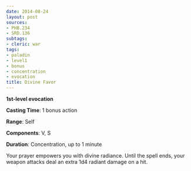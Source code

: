 ```yaml
---
date: 2014-08-24
layout: post
sources:
- PHB.234
- SRD.136
subtags:
- cleric: war
tags:
- paladin
- level1
- bonus
- concentration
- evocation
title: Divine Favor
---
```


**1st-level evocation**

**Casting Time**: 1 bonus action

**Range**: Self

**Components**: V, S

**Duration**: Concentration, up to 1 minute

Your prayer empowers you with divine radiance. Until the spell ends, your weapon attacks deal an extra 1d4 radiant damage on a hit.
